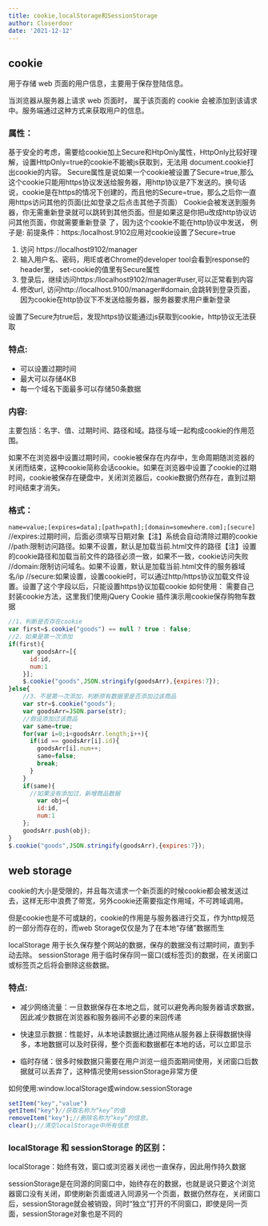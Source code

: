 ```yaml
---
title: cookie,localStorage和SessionStorage
author: Closerdoor
date: '2021-12-12'
---
```


## cookie

用于存储 web 页面的用户信息，主要用于保存登陆信息。

当浏览器从服务器上请求 web 页面时， 属于该页面的 cookie 会被添加到该请求中。服务端通过这种方式来获取用户的信息。

### **属性：**

基于安全的考虑，需要给cookie加上Secure和HtpOnly属性，HttpOnly比较好理解，设置HttpOnly=true的cookie不能被js获取到，无法用
document.cookie打出cookie的内容。
Secure属性是说如果一个cookie被设置了Secure=true,那么这个cookie只能用https协议发送给服务器，用http协议是7下发送的。换句话
说，cookie是在https的情况下创建的，而且他的Secure=true，那么之后你一直用https访问其他的页面(比如登录之后点击其他子页面）
Cookie会被发送到服务器，你无需重新登录就可以跳转到其他页面。但是如果这是你把u改成http协议访问其他页面，你就需要重新登录
了，因为这个cookie不能在http协议中发送，
例子是:
前提条件：https:/localhost.9102应用对cookie设置了Secure=true
1. 访问 https://localhost9102/manager
2. 输入用户名、密码，用IE或者Chrome的developer tool会看到response的header里， set-cookie的值里有Secure属性
3. 登录后，继续访问https:/llocalhost9102/manager#user,可以正常看到内容
4. 修改url, 访问http://localhost.9100/manager#domain,会跳转到登录页面，因为cookie在http协议下不发送给服务器，服务器要求用户重新登录

设置了Secure为true后，发现https协议能通过js获取到cookie，http协议无法获取

### **特点:**

* 可以设置过期时间
* 最大可以存储4KB
* 每一个域名下面最多可以存储50条数据

### **内容:**

主要包括：名字、值、过期时间、路径和域。路径与域一起构成cookie的作用范围。

如果不在浏览器中设置过期时间，cookie被保存在内存中，生命周期随浏览器的关闭而结束，这种cookie简称会话cookie。如果在浏览器中设置了cookie的过期时间，cookie被保存在硬盘中，关闭浏览器后，cookie数据仍然存在，直到过期时间结束才消失。

### **格式：**
`name=value;[expires=data];[path=path];[domain=somewhere.com];[secure]`
//expires:过期时间，后面必须填写日期对象【注】系统会自动清除过期的cookie
//path:限制访问路径。如果不设置，默认是加载当前.html文件的路径【注】设置的cookie路径和加载当前文件的路径必须一致，如果不一致，cookie访问失败
//domain:限制访问域名。如果不设置，默认是加载当前.html文件的服务器域名/ip
//secure:如果设置，设置cookie时，可以通过http/https协议加载文件设置。设置了这个字段以后，只能设置https协议加载cookie
如何使用：
需要自己封装cookie方法，这里我们使用jQuery Cookie 插件演示用cookie保存购物车数据
```js
//1、判断是否存在cookie
var first=$.cookie("goods") == null ? true : false;
//2、如果是第一次添加
if(first){
    var goodsArr=[{
      id:id,
      num:1
    }];
    $.cookie("goods",JSON.stringify(goodsArr),{expires:7});
}else{
    //3、不是第一次添加，判断原有数据里是否添加过该商品
    var str=$.cookie("goods");
    var goodsArr=JSON.parse(str);
    //假设添加过该商品
    var same=true;
    for(var i=0;i<goodsArr.length;i++){
      if(id == goodsArr[i].id){
        goodsArr[i].num++;
        same=false;
        break;
      }
    }
    if(same){
      //如果没有添加过，新增商品数据
        var obj={
        id:id,
        num:1
    };
    goodsArr.push(obj);
}
$.cookie("goods",JSON.stringify(goodsArr),{expires:7});
```

## web storage

cookie的大小是受限的，并且每次请求一个新页面的时候cookie都会被发送过去，这样无形中浪费了带宽，另外cookie还需要指定作用域，不可跨域调用。 

但是cookie也是不可或缺的，cookie的作用是与服务器进行交互，作为http规范的一部分而存在的，而web Storage仅仅是为了在本地“存储”数据而生 

localStorage 用于长久保存整个网站的数据，保存的数据没有过期时间，直到手动去除。
sessionStorage 用于临时保存同一窗口(或标签页)的数据，在关闭窗口或标签页之后将会删除这些数据。
### **特点:**

* 减少网络流量：一旦数据保存在本地之后，就可以避免再向服务器请求数据，因此减少数据在浏览器和服务器间不必要的来回传递

* 快速显示数据：性能好，从本地读数据比通过网络从服务器上获得数据快得多，本地数据可以及时获得，整个页面和数据都在本地的话，可以立即显示

* 临时存储：很多时候数据只需要在用户浏览一组页面期间使用，关闭窗口后数据就可以丢弃了，这种情况使用sessionStorage非常方便

如何使用:window.localStorage或window.sessionStorage

```js
setItem("key","value")
getItem("key")//获取名称为“key”的值
removeItem("key");//删除名称为“key”的信息。
clear();​//清空localStorage中所有信息
```
### **localStorage 和 sessionStorage 的区别：**
localStorage：始终有效，窗口或浏览器关闭也一直保存，因此用作持久数据

sessionStorage是在同源的同窗口中，始终存在的数据，也就是说只要这个浏览器窗口没有关闭，即使刷新页面或进入同源另一个页面，数据仍然存在，关闭窗口后，sessionStorage就会被销毁，同时“独立”打开的不同窗口，即使是同一页面，sessionStorage对象也是不同的
